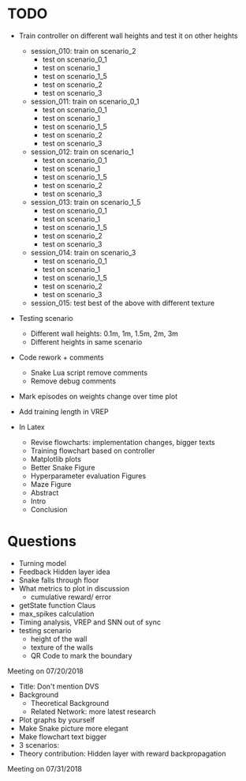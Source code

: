 # TODO
- Train controller on different wall heights and test it on other heights
  - session_010: train on scenario_2
    - test on scenario_0_1
    - test on scenario_1
    - test on scenario_1_5
    - test on scenario_2
    - test on scenario_3
  - session_011: train on scenario_0_1
    - test on scenario_0_1
    - test on scenario_1
    - test on scenario_1_5
    - test on scenario_2
    - test on scenario_3
  - session_012: train on scenario_1
    - test on scenario_0_1
    - test on scenario_1
    - test on scenario_1_5
    - test on scenario_2
    - test on scenario_3
  - session_013: train on scenario_1_5
    - test on scenario_0_1
    - test on scenario_1
    - test on scenario_1_5
    - test on scenario_2
    - test on scenario_3
  - session_014: train on scenario_3
    - test on scenario_0_1
    - test on scenario_1
    - test on scenario_1_5
    - test on scenario_2
    - test on scenario_3
  - session_015: test best of the above with different texture

- Testing scenario
  - Different wall heights: 0.1m, 1m, 1.5m, 2m, 3m
  - Different heights in same scenario
- Code rework + comments
  - Snake Lua script remove comments
  - Remove debug comments
- Mark episodes on weights change over time plot
- Add training length in VREP
- In Latex
  - Revise flowcharts: implementation changes, bigger texts
  - Training flowchart based on controller
  - Matplotlib plots
  - Better Snake Figure
  - Hyperparameter evaluation Figures
  - Maze Figure
  - Abstract
  - Intro
  - Conclusion

# Questions
- Turning model
- Feedback Hidden layer idea
- Snake falls through floor
- What metrics to plot in discussion
  - cumulative reward/ error
- getState function Claus
- max_spikes calculation
- Timing analysis, VREP and SNN out of sync
- testing scenario
  - height of the wall
  - texture of the walls
  - QR Code to mark the boundary

Meeting on 07/20/2018
- Title: Don't mention DVS
- Background
  - Theoretical Background
  - Related Network: more latest research
- Plot graphs by yourself
- Make Snake picture more elegant
- Make flowchart text bigger
- 3 scenarios:
- Theory contribution: Hidden layer with reward backpropagation

Meeting on 07/31/2018
